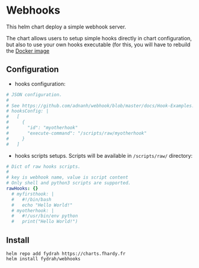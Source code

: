 # Webhooks

This helm chart deploy a simple webhook server.

The chart allows users to setup simple hooks directly in chart
configuration, but also to use your own hooks executable (for
this, you will have to rebuild the
[Docker image](https://github.com/fydrah/webhooks/)

## Configuration

* hooks configuration:

```yaml
# JSON configuration.
#
# See https://github.com/adnanh/webhook/blob/master/docs/Hook-Examples.md
# hooksConfig: |
#   [
#     {
#       "id": "myotherhook"
#       "execute-command": "/scripts/raw/myotherhook"
#     }
#   ]
```

* hooks scripts setups. Scripts will be available in `/scripts/raw/` directory:

```yaml
# Dict of raw hooks scripts.
#
# key is webhook name, value is script content
# Only shell and python3 scripts are supported.
rawHooks: {}
  # myfirsthook: |
  #   #!/bin/bash
  #   echo "Hello World!"
  # myotherhook: |
  #   #!/usr/bin/env python
  #   print("Hello World!")
```

## Install

```shell
helm repo add fydrah https://charts.fhardy.fr
helm install fydrah/webhooks
```
